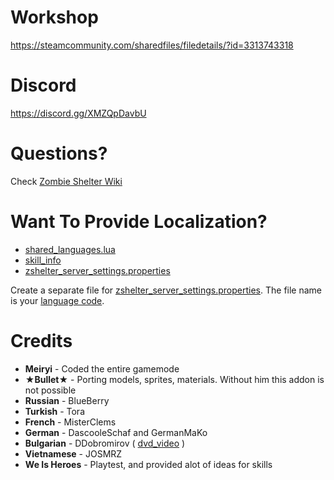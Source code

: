 # Workshop
https://steamcommunity.com/sharedfiles/filedetails/?id=3313743318

# Discord
https://discord.gg/XMZQpDavbU

# Questions?
Check [Zombie Shelter Wiki](https://github.com/Meiryi/Zombie-Shelter-Wiki/wiki)

# Want To Provide Localization?
* [shared_languages.lua](https://github.com/Meiryi/Zombie-Shelter-PVE-Survival-Gamemode/blob/main/gamemodes/zombieshelterv2/gamemode/shared/shared_languages.lua)
* [skill_info](https://github.com/Meiryi/Zombie-Shelter-PVE-Survival-Gamemode/tree/main/gamemodes/zombieshelterv2/gamemode/skill_info)
* [zshelter_server_settings.properties](https://github.com/Meiryi/Zombie-Shelter-PVE-Survival-Gamemode/blob/main/resource/localization/en/zshelter_server_settings.properties)

Create a separate file for [zshelter_server_settings.properties](https://github.com/Meiryi/Zombie-Shelter-PVE-Survival-Gamemode/blob/0069509780fd387704638ba6235ccac67fff6c4d/resource/localization/en/zshelter_server_settings.properties). The file name is your [language code](https://wiki.facepunch.com/gmod/Addon_Localization#supportedlanguages).

# Credits
- **Meiryi** - Coded the entire gamemode
- **★Bullet★** - Porting models, sprites, materials. Without him this addon is not possible
- **Russian** - BlueBerry
- **Turkish** - Tora
- **French** - MisterClems
- **German** - DascooleSchaf and GermanMaKo
- **Bulgarian** - DDobromirov ( [dvd_video][ref-dvd] )
- **Vietnamese** - JOSMRZ
- **We Is Heroes** - Playtest, and provided alot of ideas for skills

[ref-dvd]: https://steamcommunity.com/id/dvd_video/
